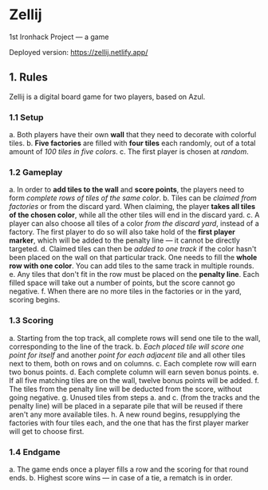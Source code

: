 # Zellij

1st Ironhack Project — a game

Deployed version: https://zellij.netlify.app/

## 1. Rules

Zellij is a digital board game for two players, based on Azul.

### 1.1 Setup

a. Both players have their own **wall** that they need to decorate with colorful tiles.
b. **Five factories** are filled with **four tiles** each randomly, out of a total amount of _100 tiles in five colors_.
c. The first player is chosen at _random_.

### 1.2 Gameplay

a. In order to **add tiles to the wall** and **score points**, the players need to form _complete rows of tiles of the same color_.
b. Tiles can be _claimed from factories_ or from the discard yard. When claiming, the player **takes all tiles of the chosen color**, while all the other tiles will end in the discard yard.
c. A player can also choose all tiles of a color _from the discard yard_, instead of a factory. The first player to do so will also take hold of the **first player marker**, which will be added to the penalty line — it cannot be directly targeted.
d. Claimed tiles can then be _added to one track_ if the color hasn't been placed on the wall on that particular track. One needs to fill the **whole row with one color**. You can add tiles to the same track in multiple rounds.
e. Any tiles that don't fit in the row must be placed on the **penalty line**. Each filled space will take out a number of points, but the score cannot go negative.
f. When there are no more tiles in the factories or in the yard, scoring begins.

### 1.3 Scoring

a. Starting from the top track, all complete rows will send one tile to the wall, corresponding to the line of the track.
b. _Each placed tile will score one point for itself_ and another _point for each adjacent tile_ and all other tiles next to them, both on rows and on columns.
c. Each complete row will earn two bonus points.
d. Each complete column will earn seven bonus points.
e. If all five matching tiles are on the wall, twelve bonus points will be added.
f. The tiles from the penalty line will be deducted from the score, without going negative.
g. Unused tiles from steps a. and c. (from the tracks and the penalty line) will be placed in a separate pile that will be reused if there aren't any more available tiles.
h. A new round begins, resupplying the factories with four tiles each, and the one that has the first player marker will get to choose first.

### 1.4 Endgame

a. The game ends once a player fills a row and the scoring for that round ends.
b. Highest score wins — in case of a tie, a rematch is in order.
